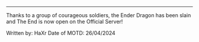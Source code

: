 ___

Thanks to a group of courageous soldiers, the Ender Dragon has been slain and The End is now open on the Official Server!

Written by: HaXr
Date of MOTD: 26/04/2024